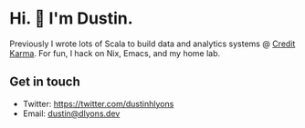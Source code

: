 # Hi. 👋 I'm Dustin. 

Previously I wrote lots of Scala to build data and analytics systems @ <a href="https://www.youtube.com/watch?v=W7YQDnweQIc">Credit Karma</a>. For fun, I hack on Nix, Emacs, and my home lab.

## Get in touch
- Twitter: https://twitter.com/dustinhlyons
- Email: dustin@dlyons.dev
